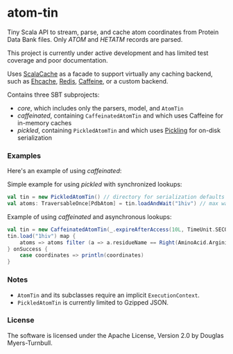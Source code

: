 # atom-tin

Tiny Scala API to stream, parse, and cache atom coordinates from Protein Data Bank files. Only _ATOM_ and _HETATM_ records are parsed.

This project is currently under active development and has limited test coverage and poor documentation.

Uses [ScalaCache](https://github.com/cb372/scalacache) as a facade to support virtually any caching backend, such as [Ehcache](https://github.com/ehcache), [Redis](https://github.com/antirez/redis), [Caffeine](https://github.com/ben-manes/caffeine), or a custom backend.

Contains three SBT subprojects:
- _core_, which includes only the parsers, model, and `AtomTin`
- _caffeinated_, containing `CaffeinatedAtomTin` and which uses Caffeine for in-memory caches
- _pickled_, containing `PickledAtomTin` and which uses [Pickling](https://github.com/scala/pickling) for on-disk serialization

### Examples

Here's an example of using _caffeinated_:

Simple example for using _pickled_ with synchronized lookups:

```scala
val tin = new PickledAtomTin() // directory for serialization defaults to ~/atom-tin-cache
val atoms: TraversableOnce[PdbAtom] = tin.loadAndWait("1hiv") // max wait defaults to infinite
```

Example of using _caffeinated_ and asynchronous lookups:
```scala
val tin = new CaffeinatedAtomTin(_.expireAfterAccess(10L, TimeUnit.SECONDS).maximumSize(100)) // alter defaults
tin.load("1hiv") map {
	atoms => atoms filter (a => a.residueName == Right(AminoAcid.Arginine)) map (_.coordinates)
} onSuccess {
	case coordinates => println(coordinates)
}
```

### Notes

- `AtomTin` and its subclasses require an implicit `ExecutionContext`.
- `PickledAtomTin` is currently limited to Gzipped JSON.

### License

The software is licensed under the Apache License, Version 2.0 by Douglas Myers-Turnbull.
